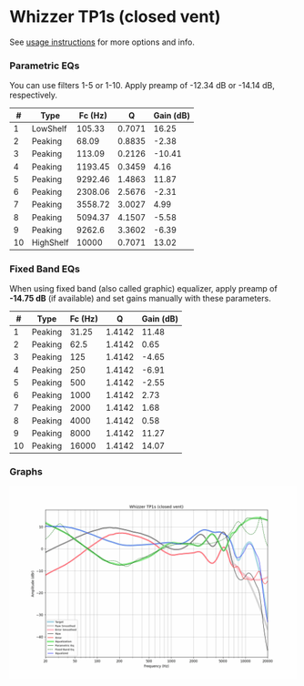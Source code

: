# Whizzer TP1s (closed vent)
See [usage instructions](https://github.com/jaakkopasanen/AutoEq#usage) for more options and info.

### Parametric EQs
You can use filters 1-5 or 1-10. Apply preamp of -12.34 dB or -14.14 dB, respectively.

|   # | Type      |   Fc (Hz) |      Q |   Gain (dB) |
|-----|-----------|-----------|--------|-------------|
|   1 | LowShelf  |    105.33 | 0.7071 |       16.25 |
|   2 | Peaking   |     68.09 | 0.8835 |       -2.38 |
|   3 | Peaking   |    113.09 | 0.2126 |      -10.41 |
|   4 | Peaking   |   1193.45 | 0.3459 |        4.16 |
|   5 | Peaking   |   9292.46 | 1.4863 |       11.87 |
|   6 | Peaking   |   2308.06 | 2.5676 |       -2.31 |
|   7 | Peaking   |   3558.72 | 3.0027 |        4.99 |
|   8 | Peaking   |   5094.37 | 4.1507 |       -5.58 |
|   9 | Peaking   |   9262.6  | 3.3602 |       -6.39 |
|  10 | HighShelf |  10000    | 0.7071 |       13.02 |

### Fixed Band EQs
When using fixed band (also called graphic) equalizer, apply preamp of **-14.75 dB** (if available) and set gains manually with these parameters.

|   # | Type    |   Fc (Hz) |      Q |   Gain (dB) |
|-----|---------|-----------|--------|-------------|
|   1 | Peaking |     31.25 | 1.4142 |       11.48 |
|   2 | Peaking |     62.5  | 1.4142 |        0.65 |
|   3 | Peaking |    125    | 1.4142 |       -4.65 |
|   4 | Peaking |    250    | 1.4142 |       -6.91 |
|   5 | Peaking |    500    | 1.4142 |       -2.55 |
|   6 | Peaking |   1000    | 1.4142 |        2.73 |
|   7 | Peaking |   2000    | 1.4142 |        1.68 |
|   8 | Peaking |   4000    | 1.4142 |        0.58 |
|   9 | Peaking |   8000    | 1.4142 |       11.27 |
|  10 | Peaking |  16000    | 1.4142 |       14.07 |

### Graphs
![](./Whizzer%20TP1s%20(closed%20vent).png)

